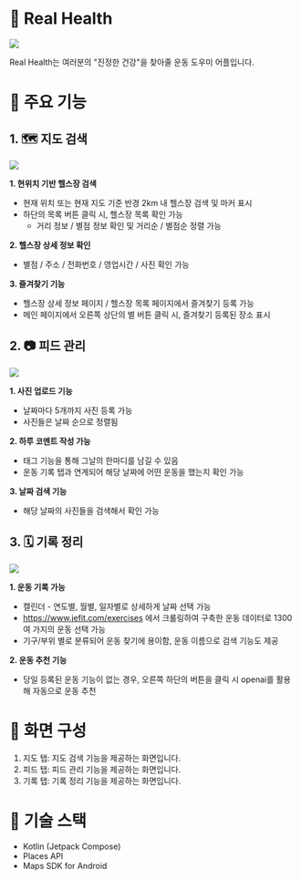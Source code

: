 # 💪 Real Health

<img src="https://img.notionusercontent.com/s3/prod-files-secure%2Ff6cb388f-3934-47d6-9928-26d2e10eb0fc%2F80b907a0-d90a-4cdc-bc42-f1034e41f486%2F%EB%85%B8%EC%85%98_%EC%BB%A4%EB%B2%84_%EC%82%AC%EC%A7%84.png/size/w=790?exp=1752050853&sig=oI2pHso_uC54jMEnf6dhyOMGk0kygYfnrx5KhPF3l9o&id=22b5a1b8-3557-8087-992f-dddc08ebcb88&table=block&userId=1f5d872b-594c-81d0-8897-0002305e4db8">

Real Health는 여러분의 "진정한 건강"을 찾아줄 운동 도우미 어플입니다.

# 🔩 주요 기능
## 1. 🗺️ 지도 검색
<img src="https://img.notionusercontent.com/s3/prod-files-secure%2Ff6cb388f-3934-47d6-9928-26d2e10eb0fc%2F8f784e21-1a6f-4f7e-9e39-878802c81d52%2F%ED%83%AD1_%EB%B0%B0%EB%84%88.png/size/w=790?exp=1752051412&sig=uRQHHJWw__1qmCSPy2psCg1Ee4awJ4uNuqGembdtrAk&id=22b5a1b8-3557-80ea-8b04-eded959513ff&table=block&userId=1f5d872b-594c-81d0-8897-0002305e4db8">

**1. 현위치 기반 헬스장 검색**
- 현재 위치 또는 현재 지도 기준 반경 2km 내 헬스장 검색 및 마커 표시
- 하단의 목록 버튼 클릭 시, 헬스장 목록 확인 가능
    - 거리 정보 / 별점 정보 확인 및 거리순 / 별점순 정렬 가능

**2. 헬스장 상세 정보 확인**
- 별점 / 주소 / 전화번호 / 영업시간 / 사진 확인 가능

**3. 즐겨찾기 기능**
- 헬스장 상세 정보 페이지 / 헬스장 목록 페이지에서 즐겨찾기 등록 가능
- 메인 페이지에서 오른쪽 상단의 별 버튼 클릭 시, 즐겨찾기 등록된 장소 표시


## 2. 📷 피드 관리
<img src="https://img.notionusercontent.com/s3/prod-files-secure%2Ff6cb388f-3934-47d6-9928-26d2e10eb0fc%2F709acad8-7eb1-4660-aa0f-143ff08ecd2c%2F%ED%83%AD2_%EB%B0%B0%EB%84%88.png/size/w=790?exp=1752051463&sig=J3xs8rP0waRYzKlTWMJAG9GcUASPSealOQ4flDn8cVo&id=22b5a1b8-3557-80a5-bad8-e5f41d1e58d6&table=block&userId=1f5d872b-594c-81d0-8897-0002305e4db8">

**1. 사진 업로드 기능**
- 날짜마다 5개까지 사진 등록 가능
- 사진들은 날짜 순으로 정렬됨

**2. 하루 코멘트 작성 가능**
- 태그 기능을 통해 그날의 한마디를 남길 수 있음
- 운동 기록 탭과 연계되어 해당 날짜에 어떤 운동을 했는지 확인 가능

**3. 날짜 검색 기능**
- 해당 날짜의 사진들을 검색해서 확인 가능

## 3. 🗓️ 기록 정리
<img src="https://img.notionusercontent.com/s3/prod-files-secure%2Ff6cb388f-3934-47d6-9928-26d2e10eb0fc%2F46d7b28a-cfca-4631-a355-12c7c4c7f67e%2F%ED%83%AD3_%EB%B0%B0%EB%84%88.png/size/w=790?exp=1752051492&sig=1_VqY-WdGWtxz9sP1Zt8M-D0qt_W2lGHeOaw4mUUqDw&id=22b5a1b8-3557-806a-b807-ed8e80735a17&table=block&userId=1f5d872b-594c-81d0-8897-0002305e4db8">

**1. 운동 기록 가능**
- 캘린더 - 연도별, 월별, 일자별로 상세하게 날짜 선택 가능
- https://www.jefit.com/exercises 에서 크롤링하여 구축한 운동 데이터로 1300여 가지의 운동 선택 가능
- 기구/부위 별로 분류되어 운동 찾기에 용이함, 운동 이름으로 검색 기능도 제공

**2. 운동 추천 기능**
- 당일 등록된 운동 기능이 없는 경우, 오른쪽 하단의 버튼을 클릭 시 openai를 활용해 자동으로 운동 추천


# 📱 화면 구성
1. 지도 탭: 지도 검색 기능을 제공하는 화면입니다.
2. 피드 탭: 피드 관리 기능을 제공하는 화면입니다.
3. 기록 탭: 기록 정리 기능을 제공하는 화면입니다.


# 🔧 기술 스택
- Kotlin (Jetpack Compose)
- Places API
- Maps SDK for Android
